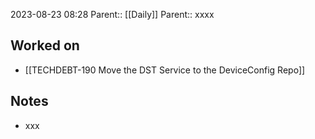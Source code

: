 2023-08-23 08:28
Parent:: [[Daily]] 
Parent:: xxxx






## Worked on

- [[TECHDEBT-190 Move the DST Service to the DeviceConfig Repo]]

## Notes

- xxx






